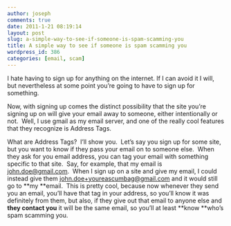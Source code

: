 ```yaml
---
author: joseph
comments: true
date: 2011-1-21 08:19:14
layout: post
slug: a-simple-way-to-see-if-someone-is-spam-scamming-you
title: A simple way to see if someone is spam scamming you
wordpress_id: 386
categories: [email, scam]
---
```


I hate having to sign up for anything on the internet. If I can avoid it I will, but nevertheless at some point you’re going to have to sign up for something.

<!-- more -->

Now, with signing up comes the distinct possibility that the site you’re signing up on will give your email away to someone, either intentionally or not.  Well, I use gmail as my email server, and one of the really cool features that they recognize is Address Tags.

What are Address Tags?  I’ll show you.  Let’s say you sign up for some site, but you want to know if they pass your email on to someone else.  When they ask for you email address, you can tag your email with something specific to that site.  Say, for example, that my email is [john.doe@gmail.com](mailto:john.doe@gmail.com).  When I sign up on a site and give my email, I could instead give them [john.doe+youreascumbag@gmail.com](mailto:john.doe+youreascumbag@gmail.com) and it would still go to **my **email.  This is pretty cool, because now whenever they send you an email, you’ll have that tag in your address, so you’ll know it was definitely from them, but also, if they give out that email to anyone else and **they contact you** it will be the same email, so you’ll at least **know **who’s spam scamming you.
